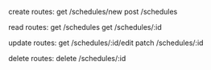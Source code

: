 create routes:
get /schedules/new 
post /schedules

read routes:
get /schedules
get /schedules/:id

update routes:
get /schedules/:id/edit
patch /schedules/:id

delete routes:
delete /schedules/:id


